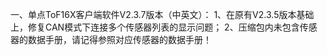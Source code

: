 一、单点ToF16X客户端软件V2.3.7版本（中英文）： 
1、在原有V2.3.5版本基础上，修复CAN模式下连接多个传感器列表的显示问题；
2、压缩包内未包含传感器的数据手册，请记得参照对应传感器的数据手册！
